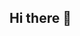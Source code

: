 ## Hi there 👋

<!--
**Devante-Caprice/Devante-Caprice** is a ✨ _special_ ✨ repository because its `README.md` (this file) appears on your GitHub profile.

Here are some ideas to get you started:

- 🔭 I’m currently working on ... looking for examples of data analyst portfolios and then look to create my own.
- 🌱 I’m currently learning ... new skills trade
- 👯 I’m looking to collaborate on ... anything
- 🤔 I’m looking for help with ... landing a job in Data Analyst that uses Excel or Tableau to analyse data.
- 💬 Ask me about ...I am a massive Arsenal supporter hoping to land a Data Analyst role that uses Tableau or Excel to display data.
- 📫 How to reach me: ... through email or whatsapp
- 😄 Pronouns: ...He/him
- ⚡ Fun fact: ... I do read a lot. Right now I am currently reading Of Mice and Men by John Steinbeck
-->

